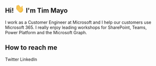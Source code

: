 ## Hi! <img src="https://github.com/timmayo/timmayo/blob/main/wave.gif" width="30px"> I'm Tim Mayo

I work as a Customer Engineer at Microsoft and I help our customers use Microsoft 365. I really enjoy leading workshops for SharePoint, Teams, Power Platform and the Microsoft Graph.

## How to reach me
Twitter
LinkedIn
<!--
**timmayo/timmayo** is a ✨ _special_ ✨ repository because its `README.md` (this file) appears on your GitHub profile.

Here are some ideas to get you started:

- 🔭 I’m currently working on ...
- 🌱 I’m currently learning ...
- 👯 I’m looking to collaborate on ...
- 🤔 I’m looking for help with ...
- 💬 Ask me about ...
- 📫 How to reach me: ...
- 😄 Pronouns: ...
- ⚡ Fun fact: ...
-->
